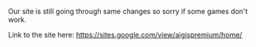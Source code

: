 Our site is still going through same changes so sorry if some games don't work.


Link to the site here:
https://sites.google.com/view/aigispremium/home/
